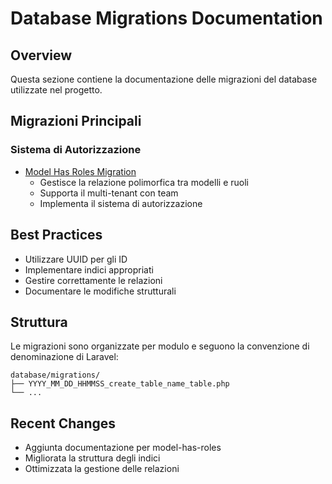 # Database Migrations Documentation

## Overview
Questa sezione contiene la documentazione delle migrazioni del database utilizzate nel progetto.

## Migrazioni Principali

### Sistema di Autorizzazione
- [Model Has Roles Migration](Modules/User/docs/database/migrations/model-has-roles.md)
  - Gestisce la relazione polimorfica tra modelli e ruoli
  - Supporta il multi-tenant con team
  - Implementa il sistema di autorizzazione

## Best Practices
- Utilizzare UUID per gli ID
- Implementare indici appropriati
- Gestire correttamente le relazioni
- Documentare le modifiche strutturali

## Struttura
Le migrazioni sono organizzate per modulo e seguono la convenzione di denominazione di Laravel:
```
database/migrations/
├── YYYY_MM_DD_HHMMSS_create_table_name_table.php
└── ...
```

## Recent Changes
- Aggiunta documentazione per model-has-roles
- Migliorata la struttura degli indici
- Ottimizzata la gestione delle relazioni 
